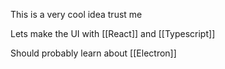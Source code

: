 This is a very cool idea trust me

Lets make the UI with [[React]] and [[Typescript]]

Should probably learn about [[Electron]]
